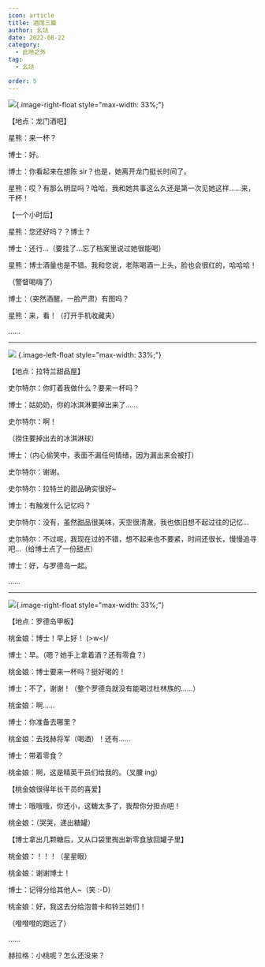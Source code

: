 ```yaml
---
icon: article
title: 酒馆三篇
author: 幺垯
date: 2022-08-22
category:
  - 此地之外
tag:
  - 幺垯

order: 5
---
```


<!-- more -->

<div class="script">

![](./res/illustration/酒馆-星熊-框.webp){.image-right-float style="max-width: 33%;"}

【地点：龙门酒吧】

星熊：来一杯？

博士：好。

博士：你看起来在想陈 sir？也是，她离开龙门挺长时间了。

星熊：哎？有那么明显吗？哈哈，我和她共事这么久还是第一次见她这样……来，干杯！

【一个小时后】

星熊：您还好吗？？博士？

博士：还行…（要挂了…忘了档案里说过她很能喝）

星熊：博士酒量也是不错。我和您说，老陈喝酒一上头，脸也会很红的，哈哈哈！

（警督喝嗨了）

博士：（突然酒醒，一脸严肃）有图吗？

星熊：来，看！（打开手机收藏夹）

……

</div>

---

<div class="script">

![](./res/illustration/酒馆-42-框.webp) {.image-left-float style="max-width: 33%;"}

【地点：拉特兰甜品屋】

史尔特尔：你盯着我做什么？要来一杯吗？

博士：姑奶奶，你的冰淇淋要掉出来了……

史尔特尔：啊！

（捞住要掉出去的冰淇淋球）

博士：（内心偷笑中，表面不漏任何情绪，因为漏出来会被打）

史尔特尔：谢谢。

史尔特尔：拉特兰的甜品确实很好~

博士：有触发什么记忆吗？

史尔特尔：没有，虽然甜品很美味，天空很清澈，我也依旧想不起过往的记忆…

史尔特尔：不过呢，我现在过的不错，想不起来也不要紧，时间还很长，慢慢追寻吧…（给博士点了一份甜点）

博士：好，与罗德岛一起。

……

</div>

---

<div class="script">

![](./res/illustration/酒馆-桃-框.webp){.image-right-float style="max-width: 33%;"}

【地点：罗德岛甲板】

桃金娘：博士！早上好！ (>w<)/

博士：早。（嗯？她手上拿着酒？还有零食？）

桃金娘：博士要来一杯吗？挺好喝的！

博士：不了，谢谢！（整个罗德岛就没有能喝过杜林族的……）

桃金娘：啊……

博士：你准备去哪里？

桃金娘：去找赫将军（喝酒）！还有……

博士：带着零食？

桃金娘：啊，这是精英干员们给我的。（叉腰 ing）

【桃金娘很得年长干员的喜爱】

博士：哦哦哦，你还小，这糖太多了，我帮你分担点吧！

桃金娘：（哭哭，递出糖罐）

【博士拿出几颗糖后，又从口袋里掏出新零食放回罐子里】

桃金娘：！！！（星星眼）

桃金娘：谢谢博士！

博士：记得分给其他人~（笑 :\-D）

桃金娘：好，我这去分给泡普卡和铃兰她们！

（噔噔噔的跑远了）

……

赫拉格：小桃呢？怎么还没来？<eod />

</div>

<FakeAds />